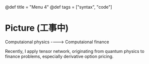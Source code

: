 @def title = "Menu 4"
@def tags = ["syntax", "code"]


# Picture (工事中)

Computaional physics ----> Computaional finance 

Recently, I apply tensor network, originating from quantum physics to finance problems, especially derivative option pricing.





